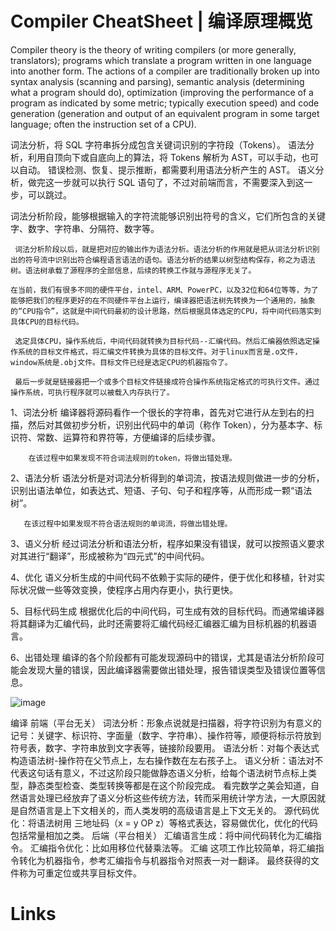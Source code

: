 # Compiler CheatSheet | 编译原理概览

Compiler theory is the theory of writing compilers (or more generally, translators); programs which translate a program written in one language into another form. The actions of a compiler are traditionally broken up into syntax analysis (scanning and parsing), semantic analysis (determining what a program should do), optimization (improving the performance of a program as indicated by some metric; typically execution speed) and code generation (generation and output of an equivalent program in some target language; often the instruction set of a CPU).

词法分析，将 SQL 字符串拆分成包含关键词识别的字符段（Tokens）。
语法分析，利用自顶向下或自底向上的算法，将 Tokens 解析为 AST，可以手动，也可以自动。
错误检测、恢复、提示推断，都需要利用语法分析产生的 AST。
语义分析，做完这一步就可以执行 SQL 语句了，不过对前端而言，不需要深入到这一步，可以跳过。

词法分析阶段，能够根据输入的字符流能够识别出符号的含义，它们所包含的关键字、数字、字符串、分隔符、数字等。

     词法分析阶段以后，就是把对应的输出作为语法分析。语法分析的作用就是把从词法分析识别出的符号流中识别出符合编程语言语法的语句。语法分析的结果以树型结构保存，称之为语法树。语法树承载了源程序的全部信息，后续的转换工作就与源程序无关了。

    在当前，我们有很多不同的硬件平台，intel、ARM、PowerPC，以及32位和64位等等，为了能够把我们的程序更好的在不同硬件平台上运行，编译器把语法树先转换为一个通用的，抽象的“CPU指令”，这就是中间代码最初的设计思路，然后根据具体选定的CPU，将中间代码落实到具体CPU的目标代码。

     选定具体CPU，操作系统后，中间代码就转换为目标代码--汇编代码。然后汇编器依照选定操作系统的目标文件格式，将汇编文件转换为具体的目标文件。对于linux而言是.o文件，window系统是.obj文件。目标文件已经是选定CPU的机器指令了。

     最后一步就是链接器把一个或多个目标文件链接成符合操作系统指定格式的可执行文件。通过操作系统，可执行程序就可以被载入内存执行了。

1、词法分析
编译器将源码看作一个很长的字符串，首先对它进行从左到右的扫描，然后对其做初步分析，识别出代码中的单词（称作 Token），分为基本字、标识符、常数、运算符和界符等，方便编译的后续步骤。

        在该过程中如果发现不符合词法规则的token，将做出错处理。

2、语法分析
语法分析是对词法分析得到的单词流，按语法规则做进一步的分析，识别出语法单位，如表达式、短语、子句、句子和程序等，从而形成一颗“语法树”。

       在该过程中如果发现不符合语法规则的单词流，将做出错处理。

3、语义分析
经过词法分析和语法分析，程序如果没有错误，就可以按照语义要求对其进行“翻译”，形成被称为“四元式”的中间代码。

4、优化
语义分析生成的中间代码不依赖于实际的硬件，便于优化和移植，针对实际状况做一些等效变换，使程序占用内存更小，执行更快。

5、目标代码生成
根据优化后的中间代码，可生成有效的目标代码。而通常编译器将其翻译为汇编代码，此时还需要将汇编代码经汇编器汇编为目标机器的机器语言。

6、出错处理
编译的各个阶段都有可能发现源码中的错误，尤其是语法分析阶段可能会发现大量的错误，因此编译器需要做出错处理，报告错误类型及错误位置等信息。

![image](https://user-images.githubusercontent.com/5803001/44029860-7870c4a6-9f31-11e8-8cee-c0ac7c53264f.png)

编译
前端（平台无关）
词法分析：形象点说就是扫描器，将字符识别为有意义的记号：关键字、标识符、字面量（数字、字符串）、操作符等，顺便将标示符放到符号表，数字、字符串放到文字表等，链接阶段要用。
语法分析：对每个表达式构造语法树-操作符在父节点上，左右操作数在左右孩子上。
语义分析：语法对不代表这句话有意义，不过这阶段只能做静态语义分析，给每个语法树节点标上类型，静态类型检查、类型转换等都是在这个阶段完成。
看完数学之美会知道，自然语言处理已经放弃了语义分析这些传统方法，转而采用统计学方法，一大原因就是自然语言是上下文相关的，而人类发明的高级语言是上下文无关的。
源代码优化：将语法树用 三地址码（x = y OP z）等格式表达，容易做优化，优化的代码包括常量相加之类。
后端（平台相关）
汇编语言生成：将中间代码转化为汇编指令。
汇编指令优化：比如用移位代替乘法等。
汇编
这项工作比较简单，将汇编指令转化为机器指令，参考汇编指令与机器指令对照表一对一翻译。
最终获得的文件称为可重定位或共享目标文件。

# Links
